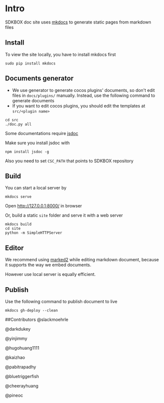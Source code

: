 # Intro
SDKBOX doc site uses [mkdocs](http://www.mkdocs.org) to generate static pages from markdown files

## Install
To view the site locally, you have to install mkdocs first
```
sudo pip install mkdocs
```

## Documents generator
* We use generator to generate cocos plugins' documents, so don't edit files in `docs/plugins/` manually.
Instead, use the following command to generate documents
* If you want to edit cocos plugins, you should edit the templates at `src/<plugin name>`
```
cd src
./doc.py all
```

Some documentations require [jsdoc](https://www.npmjs.com/package/jsdoc)

Make sure you install jsdoc with
```
npm install jsdoc -g
```

Also you need to set `CSC_PATH` that points to SDKBOX repository

## Build

You can start a local server by
```
mkdocs serve
```
Open http://127.0.0.1:8000/ in browser

Or, build a static `site` folder and serve it with a web server
```
mkdocs build 
cd site
python -m SimpleHTTPServer
```


## Editor
We recommend using [marked2](http://marked2app.com) while editing markdown document, because it supports the way we embed documents.

However use local server is equally efficient.


## Publish
Use the following command to publish document to live
```
mkdocs gh-deploy --clean
```

##Contributors
@slackmoehrle

@darkdukey

@yinjimmy

@hugohuang1111

@kaizhao

@pabitrapadhy

@bluetriggerfish

@cheerayhuang

@pineoc
